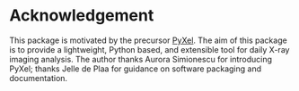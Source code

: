 # Acknowledgement

This package is motivated by the precursor 
[PyXel](https://github.com/gogrean/PyXel). The aim of this package is to 
provide a lightweight, Python based, and extensible tool for daily X-ray 
imaging analysis. The author thanks Aurora Simionescu for introducing PyXel; 
thanks Jelle de Plaa for guidance on software packaging and documentation. 